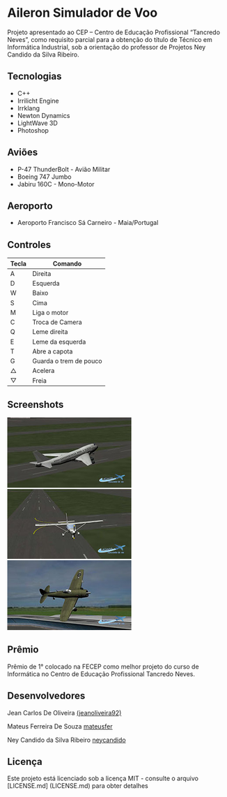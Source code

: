 # Aileron Simulador de Voo
Projeto apresentado ao CEP – Centro de Educação Profissional “Tancredo Neves”, como requisito parcial para a obtenção do título de Técnico em Informática Industrial, sob a orientação do professor de Projetos Ney Candido da Silva Ribeiro.

## Tecnologias
* C++
* Irrilicht Engine
* Irrklang
* Newton Dynamics
* LightWave 3D
* Photoshop

## Aviões
* P-47 ThunderBolt - Avião Militar
* Boeing 747 Jumbo
* Jabiru 160C - Mono-Motor

## Aeroporto
* Aeroporto Francisco Sá Carneiro - Maia/Portugal

## Controles
Tecla  | Comando
------------- | -------------
A  |  Direita
D  |  Esquerda
W  |  Baixo
S  |  Cima
M  |  Liga o motor
C  |  Troca de Camera
Q  |  Leme direita
E  |  Leme da esquerda
T  |  Abre a capota
G  |  Guarda o trem de pouco
△  |  Acelera
▽  |  Freia

## Screenshots

![](https://github.com/jeanoliveira92/aileron-simulador-de-voo/blob/master/screenshot_0000_747.jpg)
![](https://github.com/jeanoliveira92/aileron-simulador-de-voo/blob/master/screenshot_0001_160C.jpg)
![](https://github.com/jeanoliveira92/aileron-simulador-de-voo/blob/master/screenshot_0002_p47.jpg)

## Prêmio
Prêmio de 1° colocado na FECEP como melhor projeto do curso de Informática no Centro de Educação Profissional Tancredo Neves.

## Desenvolvedores

Jean Carlos De Oliveira [(jeanoliveira92)](https://github.com/jeanoliveira92)

Mateus Ferreira De Souza [mateusfer](https://github.com/)

Ney Candido da Silva Ribeiro [neycandido](https://github.com/)

## Licença
Este projeto está licenciado sob a licença MIT - consulte o arquivo [LICENSE.md] (LICENSE.md) para obter detalhes
